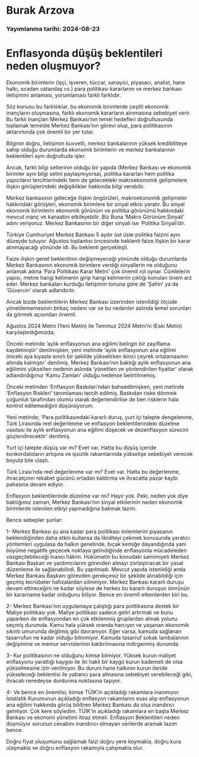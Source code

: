 # Burak Arzova

### Yayımlanma tarihi: 2024-08-23

# Enflasyonda düşüş beklentileri neden oluşmuyor?

Ekonomik birimlerin (işçi, işveren, tüccar, sanayici, piyasacı, analist, hane halkı, sıradan vatandaş vs.) para politikası kararlarını ve merkez bankası iletişimini anlaması, yorumlaması farklı farklıdır.

Söz konusu bu farklılıklar, bu ekonomik birimlerde çeşitli ekonomik inançların oluşmasına, farklı ekonomik kararların alınmasına sebebiyet verir. Bu farklı inançları Merkez Bankası’nın temel hedefleri doğrultusunda toplamak temelde Merkez Bankası’nın görevi olup, para politikasının aktarımında çok önemli bir yer tutar.

Bilginin doğru, iletişimin kuvvetli, merkez bankalarının yüksek kredibiliteye sahip olduğu durumlarda ekonomik birimlerin ve merkez bankalarının beklentileri aynı doğrultuda işler.

Ancak, farklı bilgi setlerinin olduğu bir yapıda (Merkez Bankası ve ekonomik birimler aynı bilgi setini paylaşmıyorsa), politika kararları hem politika yapıcıların tercihlerindeki hem de gelecekteki makroekonomik gelişmelere ilişkin görüşlerindeki değişiklikler hakkında bilgi verebilir.

Merkez bankasının geleceğe ilişkin öngörüleri, makroekonomik gelişmeler hakkındaki görüşleri, ekonomik birimlere bir sinyal etkisi yaratır. Bu sinyal ekonomik birimlerin ekonomik görünüm ve politika görünümü hakkındaki mevcut inanç ve kanaatini etkileyebilir. Biz Buna ‘Makro Görünüm Sinyali’ adını veriyoruz. Merkez Bankasının bir diğer sinyali ise ‘Politika Sinyali’dir.

Türkiye Cumhuriyet Merkez Bankası 5 aydır üst üste politika faizini aynı düzeyde tutuyor. Ağustos toplantısı öncesinde beklenti faize ilişkin bir karar alınmayacağı yönünde idi. Bu beklenti gerçekleşti.

Faize ilişkin genel beklentinin değişmeyeceği yönünde olduğu durumlarda Merkez Bankasının ekonomik birimlere verdiği sinyallerin ne olduğunu anlamak adına ‘Para Politikası Karar Metni’ çok önemli rol oynar. Cümlelerin yapısı, metne hangi kelimenin girip hangi kelimenin çıktığı konuları önem arz eder. Merkez bankaları kurduğu iletişimin tonuna göre de ‘Şahin’ ya da ‘Güvercin’ olarak adlandırılır.

Ancak bizde beklentilerin Merkez Bankası üzerinden istenildiği ölçüde yönetilememesinin birkaç nedeni var ve bu nedenler aslında temel sorunları da görmek açısından önemli.

Ağustos 2024 Metni (Yeni Metin) ile Temmuz 2024 Metni’ni (Eski Metin) karşılaştırdığımızda;

Önceki metinde ‘aylık enflasyonun ana eğilimi belirgin bir zayıflama kaydetmiştir’ denilmişken, yeni metinde ‘aylık enflasyonun ana eğilimi önceki aya kıyasla sınırlı bir şekilde yükselirken ikinci çeyrek ortalamasının altında kalmıştır’ denilmiş. Merkez Bankası’nın baktığı aylık enflasyonun ana eğilimini yükselten nedenin aslında ‘yönetilen ve yönlendirilen fiyatlar’ olarak adlandırdığımız ‘Kamu Zamları’ olduğu nedense belirtilmemiş.

Önceki metinden ‘Enflasyon Baskıları’ndan bahsedilmişken, yeni metinde ‘Enflasyon Riskleri’ tanımlaması tercih edilmiş. Baskıdan riske dönmek çoğunluk tarafından olumlu olarak değerlendirilse de ben risklerin hala kontrol edilemediğini düşünüyorum.

Yeni metinde; ‘Para politikasındaki kararlı duruş, yurt içi talepte dengelenme, Türk Lirasında reel değerlenme ve enflasyon beklentilerindeki düzelme vasıtası ile aylık enflasyonun ana eğilimi düşecek ve dezenflasyon sürecini güçlendirecektir’ denilmiş.

Yurt içi talepte düşüş var mı? Evet var. Hatta bu düşüş içeride konkordatoların artışına ve işsizlik rakamlarında yükselişe sebebiyet verecek boyuta bile ulaştı.

Türk Lirası’nda reel değerlenme var mı? Evet var. Hatta bu değerlenme, ihracatçının rekabet gücünü ortadan kaldırma ve ihracatta pazar kaybı pahasına devam ediyor.

Enflasyon beklentilerinde düzelme var mı? Hayır yok. Peki, neden yok diye baktığımız zaman, Merkez Bankası’nın sinyal etkilerinin neden ekonomik birimlerde istenilen etkiyi yapmadığına bakmak lazım.

Bence sebepler şunlar:

1- Merkez Bankası şu ana kadar para politikası önlemlerini piyasanın beklendiğinden daha etkin kullansa da likiditeyi çekmek konusunda yaratıcı yöntemleri uygulasa da halkın genelinde, bıçak kemiğe dayandığında yani büyüme negatife geçecek noktaya gelindiğinde enflasyonla mücadeleden vazgeçilebileceği inancı hâkim. Hükümetin bu konudaki samimiyeti Merkez Bankası Başkan ve yardımcılarını görevden almayı zorlaştıracak bir yasal düzenleme ile sağlanabilirdi. Bu yapılmadı. Mevcut yapıda istenildiği anda Merkez Bankası Başkanı görevden gerekçesiz bir şekilde alınabildiği için geçmiş tecrübeler hafızalardan silinmiyor. Merkez Bankası kararlı duruşu devam ettireceğini ne kadar söylese de herkes bu kararlı duruşun ömrünün bir kararname kadar olduğunu biliyor. Bence en önemli etkenlerden biri bu.

2- Merkez Bankası’nın uygulamaya çalıştığı para politikasına destek bir Maliye politikası yok. Maliye politikası sadece geliri artırmak ve bunu yaparken de enflasyondan en çok etkilenmiş gruplardan almak yolunu seçmiş durumda. Kamu hala yüksek oranda harcıyor ve yaşanan ekonomik sıkıntı umurunda değilmiş gibi davranıyor. Eğer varsa, kamuda sağlanan tasarrufun ne kadar olduğu bilinmiyor. Kamuda tasarruf sokak lambalarının değişimine ve memur servislerinin kaldırılmasına indirgenmiş durumda.

3- Kur politikasının ne olduğunu kimse bilmiyor. Yüksek kurun maliyet enflasyonu yarattığı kaygısı ile (ki haklı bir kaygı) kurun kademeli de olsa yükselmesine izin verilmiyor. Bu durum hane halkının kurun ileride yükseleceği beklentisi ile yabancı para almasına sebebiyet verebileceği gibi, ihracatı neredeyse durdurma noktasına taşıyor.

4- Ve bence en önemlisi; kimse TÜİK’in açıkladığı rakamlara inanmıyor. İstatistik Kurumunun açıkladığı enflasyon rakamlarını esas alıp enflasyonun ana eğilimi hakkında görüş bildiren Merkez Bankası da olsa inandırıcı gelmiyor. Çok kere söyledim. TÜİK’in açıkladığı rakamlara en başta Merkez Bankası ve ekonomi yönetimi itiraz etmeli. Enflasyon Beklentileri neden düşmüyor sorunun cevabını inandırıcı olmayan verilerde aramak lazım bence.

Doğru fiyat oluşumunu sağlamak faizi doğru yere koymakla, doğru kura ulaşmakla ve doğru enflasyon rakamıyla çalışmakla olur.



